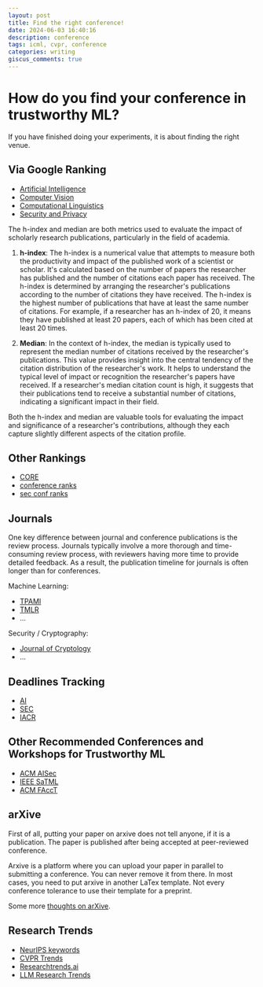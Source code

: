 ```yaml
---
layout: post
title: Find the right conference!
date: 2024-06-03 16:40:16
description: conference
tags: icml, cvpr, conference
categories: writing
giscus_comments: true
---
```


# How do you find your conference in trustworthy ML?

If you have finished doing your experiments, it is about finding the right venue.

## Via Google Ranking

- [Artificial Intelligence](https://scholar.google.de/citations?view_op=top_venues&hl=en&vq=eng_artificialintelligence)
- [Computer Vision](https://scholar.google.de/citations?view_op=top_venues&hl=en&vq=eng_computervisionpatternrecognition)
- [Computational Linguistics](https://scholar.google.de/citations?view_op=top_venues&hl=en&vq=eng_computationallinguistics)
- [Security and Privacy](https://scholar.google.de/citations?view_op=top_venues&hl=en&vq=eng_computersecuritycryptography)

The h-index and median are both metrics used to evaluate the impact of scholarly research publications, particularly in the field of academia.

1. **h-index**: The h-index is a numerical value that attempts to measure both the productivity and impact of the published work of a scientist or scholar. It's calculated based on the number of papers the researcher has published and the number of citations each paper has received. The h-index is determined by arranging the researcher's publications according to the number of citations they have received. The h-index is the highest number of publications that have at least the same number of citations. For example, if a researcher has an h-index of 20, it means they have published at least 20 papers, each of which has been cited at least 20 times.

2. **Median**: In the context of h-index, the median is typically used to represent the median number of citations received by the researcher's publications. This value provides insight into the central tendency of the citation distribution of the researcher's work. It helps to understand the typical level of impact or recognition the researcher's papers have received. If a researcher's median citation count is high, it suggests that their publications tend to receive a substantial number of citations, indicating a significant impact in their field.

Both the h-index and median are valuable tools for evaluating the impact and significance of a researcher's contributions, although they each capture slightly different aspects of the citation profile.

## Other Rankings

- [CORE](https://www.iiti.ac.in/people/~artiwari/cseconflist.html)
- [conference ranks](http://www.conferenceranks.com)
- [sec conf ranks](https://people.engr.tamu.edu/guofei/sec_conf_stat.htm)

## Journals

One key difference between journal and conference publications is the review process. Journals typically involve a more thorough and time-consuming review process, with reviewers having more time to provide detailed feedback. As a result, the publication timeline for journals is often longer than for conferences.

Machine Learning:
- [TPAMI](https://en.wikipedia.org/wiki/IEEE_Transactions_on_Pattern_Analysis_and_Machine_Intelligence)
- [TMLR](https://jmlr.csail.mit.edu/tmlr)
- ...

Security / Cryptography:
- [Journal of Cryptology](https://iacr.org/jofc)
- ...

## Deadlines Tracking

- [AI](https://aideadlin.es/?sub=ML,CV,NLP,DM,KR)
- [SEC](https://sec-deadlines.github.io)
- [IACR](https://iacr.org/events/?order=submission)


## Other Recommended Conferences and Workshops for Trustworthy ML

- [ACM AISec](https://aisec.cc)
- [IEEE SaTML](https://satml.org)
- [ACM FAccT](https://facctconference.org)


## arXive

First of all, putting your paper on arxive does not tell anyone, if it is a publication. 
The paper is published after being accepted at peer-reviewed conference. 

Arxive is a platform where you can upload your paper in parallel to submitting a conference. 
You can never remove it from there. In most cases, you need to put arxive in another LaTex template.
Not every conference tolerance to use their template for a preprint.  

Some more [thoughts on arXive](https://abetterscientist.wordpress.com/2013/07/09/thoughts-on-arxiv-and-journals/).

## Research Trends 

- [NeurIPS keywords](https://colab.research.google.com/drive/1u51Id90ML79UdZaKD23qglY0ZkEmmdwk?usp=sharing#scrollTo=metallic-aquatic)
- [CVPR Trends](https://public.tableau.com/app/profile/joshpreston/viz/CVPR2024/CVPRtrends)
- [Researchtrends.ai](https://researchtrends.ai)
- [LLM Research Trends](https://medium.com/gptalk/llm-research-trends-from-17k-arxiv-papers-ed5dcc0fdb3d)
